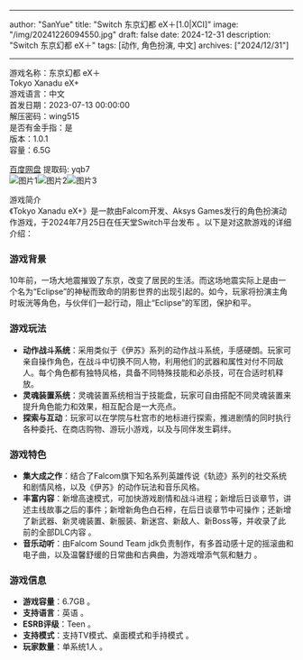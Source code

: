 
---
author: "SanYue"
title: "Switch 东京幻都 eX＋[1.0|XCI]"
image: "/img/20241226094550.jpg"
draft: false
date: 2024-12-31
description: "Switch 东京幻都 eX＋"
tags: [动作, 角色扮演, 中文]
archives: ["2024/12/31"]

---

游戏名称：东京幻都 eX＋   
Tokyo Xanadu eX+    
游戏语言：中文  
首发日期：2023-07-13 00:00:00  
解压密码：wing515  
是否有金手指：是  
版本：1.0.1   
容量：6.5G

[百度网盘](https://pan.baidu.com/s/1plwXFaD7EoLiyw9ecp4uug) 提取码: yqb7  
![图片1](/img/5e0cfd.jpg)![图片2](/img/d00c73.jpg)![图片3](/img/3d8834.jpg)  

游戏简介  
《Tokyo Xanadu eX+》是一款由Falcom开发、Aksys Games发行的角色扮演动作游戏，于2024年7月25日在任天堂Switch平台发布 。以下是对这款游戏的详细介绍：

### 游戏背景
10年前，一场大地震摧毁了东京，改变了居民的生活。而这场地震实际上是由一个名为“Eclipse”的神秘而致命的阴影世界的出现引起的。如今，玩家将扮演主角时坂洸等角色，与伙伴们一起行动，阻止“Eclipse”的军团，保护和平。

### 游戏玩法
- **动作战斗系统**：采用类似于《伊苏》系列的动作战斗系统，手感硬朗。玩家可亲自操作角色，在战斗中切换不同人物，利用他们的武器和属性对付不同敌人。每个角色都有独特风格，具备不同特殊技能和必杀技，可在合适时机释放。
- **灵魂装置系统**：灵魂装置系统相当于技能盘，玩家可自由搭配不同灵魂装置来提升角色能力和效果，相互配合是一大亮点。
- **探索与互动**：玩家可以在学院与杜宫市的地标进行探索，推进剧情的同时执行各种委托、在商店购物、游玩小游戏，以及与同伴发生羁绊。

### 游戏特色
- **集大成之作**：结合了Falcom旗下知名系列英雄传说《轨迹》系列的社交系统和剧情风格，以及《伊苏》的动作玩法和音乐风格。
- **丰富内容**：新增高速模式，可加快游戏剧情和战斗进程；新增后日谈章节，讲述主线故事之后的事件；新增新角色白石梓，在后日谈章节中可操作；还新增了新武器、新灵魂装置、新服装、新迷宫、新敌人、新Boss等，并收录了此前的全部DLC内容 。
- **音乐动听**：由Falcom Sound Team jdk负责制作，有多首动感十足的摇滚曲和电子曲，以及温馨舒缓的日常曲和古典曲，为游戏增添气氛和魅力 。

### 游戏信息
- **游戏容量**：6.7GB 。
- **支持语言**：英语 。
- **ESRB评级**：Teen 。
- **支持模式**：支持TV模式、桌面模式和手持模式 。
- **玩家数量**：单系统1人 。
